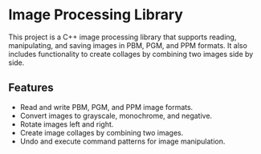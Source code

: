 # Image Processing Library

This project is a C++ image processing library that supports reading, manipulating, and saving images in PBM, PGM, and PPM formats. It also includes functionality to create collages by combining two images side by side.

## Features

- Read and write PBM, PGM, and PPM image formats.
- Convert images to grayscale, monochrome, and negative.
- Rotate images left and right.
- Create image collages by combining two images.
- Undo and execute command patterns for image manipulation.
